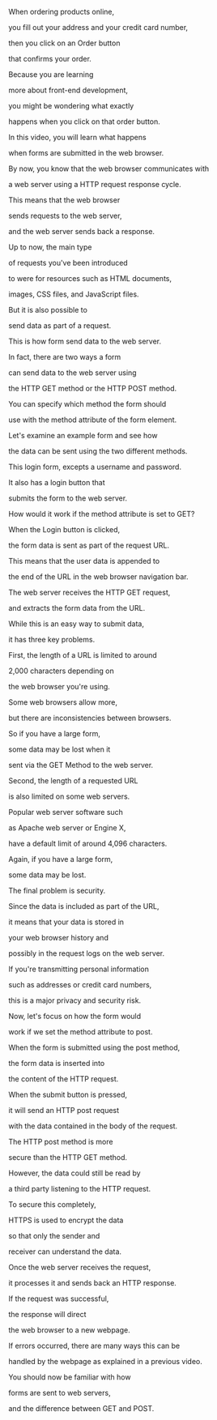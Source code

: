 When ordering products online, 

you fill out your address and your credit card number, 

then you click on an Order button 

that confirms your order. 

Because you are learning 

more about front-end development, 

you might be wondering what exactly 

happens when you click on that order button. 

In this video, you will learn what happens 

when forms are submitted in the web browser. 

By now, you know that the web browser communicates with 

a web server using a HTTP request response cycle. 

This means that the web browser 

sends requests to the web server, 

and the web server sends back a response. 

Up to now, the main type 

of requests you've been introduced 

to were for resources such as HTML documents, 

images, CSS files, and JavaScript files. 

But it is also possible to 

send data as part of a request. 

This is how form send data to the web server. 

In fact, there are two ways a form 

can send data to the web server using 

the HTTP GET method or the HTTP POST method. 

You can specify which method the form should 

use with the method attribute of the form element. 

Let's examine an example form and see how 

the data can be sent using the two different methods. 

This login form, excepts a username and password. 

It also has a login button that 

submits the form to the web server. 

How would it work if the method attribute is set to GET? 

When the Login button is clicked, 

the form data is sent as part of the request URL. 

This means that the user data is appended to 

the end of the URL in the web browser navigation bar. 

The web server receives the HTTP GET request, 

and extracts the form data from the URL. 

While this is an easy way to submit data, 

it has three key problems. 

First, the length of a URL is limited to around 

2,000 characters depending on 

the web browser you're using. 

Some web browsers allow more, 

but there are inconsistencies between browsers. 

So if you have a large form, 

some data may be lost when it 

sent via the GET Method to the web server. 

Second, the length of a requested URL 

is also limited on some web servers. 

Popular web server software such 

as Apache web server or Engine X, 

have a default limit of around 4,096 characters. 

Again, if you have a large form, 

some data may be lost. 

The final problem is security. 

Since the data is included as part of the URL, 

it means that your data is stored in 

your web browser history and 

possibly in the request logs on the web server. 

If you're transmitting personal information 

such as addresses or credit card numbers, 

this is a major privacy and security risk. 

Now, let's focus on how the form would 

work if we set the method attribute to post. 

When the form is submitted using the post method, 

the form data is inserted into 

the content of the HTTP request. 

When the submit button is pressed, 

it will send an HTTP post request 

with the data contained in the body of the request. 

The HTTP post method is more 

secure than the HTTP GET method. 

However, the data could still be read by 

a third party listening to the HTTP request. 

To secure this completely, 

HTTPS is used to encrypt the data 

so that only the sender and 

receiver can understand the data. 

Once the web server receives the request, 

it processes it and sends back an HTTP response. 

If the request was successful, 

the response will direct 

the web browser to a new webpage. 

If errors occurred, there are many ways this can be 

handled by the webpage as explained in a previous video. 

You should now be familiar with how 

forms are sent to web servers, 

and the difference between GET and POST.